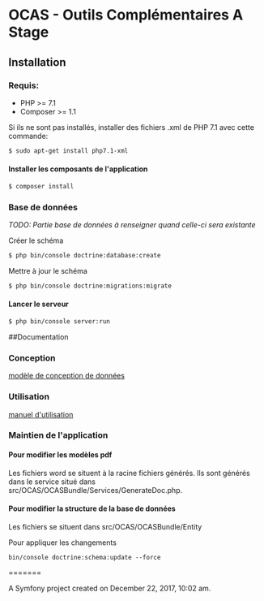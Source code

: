 # OCAS - Outils Complémentaires A Stage


## Installation

### Requis:

- PHP >= 7.1
- Composer >= 1.1

Si ils ne sont pas installés, installer des fichiers .xml de PHP 7.1 avec cette commande:
```bash
$ sudo apt-get install php7.1-xml
```

#### Installer les composants de l'application
```bash
$ composer install
```

### Base de données

_TODO: Partie base de données à renseigner quand celle-ci sera existante_

Créer le schéma
```bash
$ php bin/console doctrine:database:create
```

Mettre à jour le schéma
```bash
$ php bin/console doctrine:migrations:migrate
```

#### Lancer le serveur
```bash
$ php bin/console server:run
```
##Documentation

### Conception
[modèle de conception de données](uml_nouveau.png)
### Utilisation 
[manuel d'utilisation](manuel/manuel.pdf)
### Maintien de l'application

#### Pour modifier les modèles pdf
Les fichiers word se situent à la racine fichiers générés.
Ils sont générés dans le service situé dans src/OCAS/OCASBundle/Services/GenerateDoc.php.

#### Pour modifier la structure de la base de données
Les fichiers se situent dans src/OCAS/OCASBundle/Entity

Pour appliquer les changements
```
bin/console doctrine:schema:update --force
```

=======

A Symfony project created on December 22, 2017, 10:02 am.

